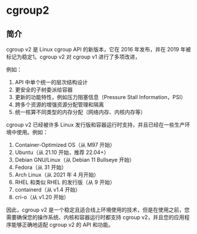 # cgroup2

## 简介


cgroup v2 是 Linux cgroup API 的新版本，它在 2016 年发布，并在 2019 年被标记为稳定1。cgroup v2 对 cgroup v1 进行了多项改进，

例如：

1. API 中单个统一的层次结构设计
2. 更安全的子树委派给容器
3. 更新的功能特性，例如压力阻塞信息（Pressure Stall Information，PSI）
4. 跨多个资源的增强资源分配管理和隔离
3. 统一核算不同类型的内存分配（网络内存、内核内存等）

cgroup v2 已经被许多 Linux 发行版和容器运行时支持，并且已经在一些生产环境中使用。例如：

1. Container-Optimized OS（从 M97 开始）
2. Ubuntu（从 21.10 开始，推荐 22.04+）
3. Debian GNU/Linux（从 Debian 11 Bullseye 开始）
4. Fedora（从 31 开始）
5. Arch Linux（从 2021 年 4 月开始）
6. RHEL 和类似 RHEL 的发行版（从 9 开始）
7. containerd（从 v1.4 开始）
8. cri-o（从 v1.20 开始）

因此，cgroup v2 是一个稳定且适合线上环境使用的技术，但是在使用之前，您需要确保您的操作系统、内核和容器运行时都支持 cgroup v2，并且您的应用程序能够正确地适配 cgroup v2 的 API 和功能。
